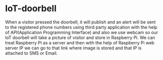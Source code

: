 # IoT-doorbell
When a visitor pressed the doorbell, it will publish and an alert will be sent to the registered phone numbers using third party application with the help of API(Application Programming Interface) and also we use webcam so our IoT doorbell will take a picture of visitor and store in Raspberry Pi. We can treat Raspberry Pi as a server and then with the help of Raspberry Pi web server IP we can go to that link where image is stored and that IP is attached to SMS or Email.
